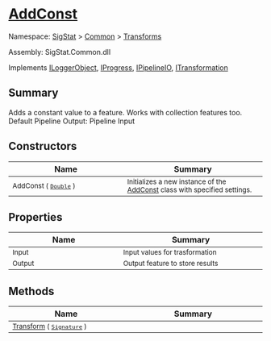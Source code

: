 # [AddConst](./AddConst.md)

Namespace: [SigStat]() > [Common](./../README.md) > [Transforms](./README.md)

Assembly: SigStat.Common.dll

Implements [ILoggerObject](./../ILoggerObject.md), [IProgress](./../Helpers/IProgress.md), [IPipelineIO](./../Pipeline/IPipelineIO.md), [ITransformation](./../ITransformation.md)

## Summary
Adds a constant value to a feature. Works with collection features too.  <br>Default Pipeline Output: Pipeline Input

## Constructors

| Name<a href="#"><img width=400></a> | Summary<a href="#"><img width=475></a> | 
| --- | --- | 
| <sub>AddConst ( [`Double`](https://docs.microsoft.com/en-us/dotnet/api/System.Double) )</sub>| <sub>Initializes a new instance of the [AddConst](https://github.com/hargitomi97/sigstat/blob/master/docs/md/SigStat/Common/Transforms/AddConst.md) class with specified settings.</sub>| <br>


## Properties

| Name<a href="#"><img width=400></a> | Summary<a href="#"><img width=475></a> | 
| --- | --- | 
| <sub>Input</sub>| <sub>Input values for trasformation</sub>| <br>
| <sub>Output</sub>| <sub>Output feature to store results</sub>| <br>


## Methods

| Name<a href="#"><img width=400></a> | Summary<a href="#"><img width=475></a> | 
| --- | --- | 
| <sub>[Transform](./Methods/AddConst-100663605.md) ( [`Signature`](./../Signature.md) )</sub>| <sub></sub>| <br>


